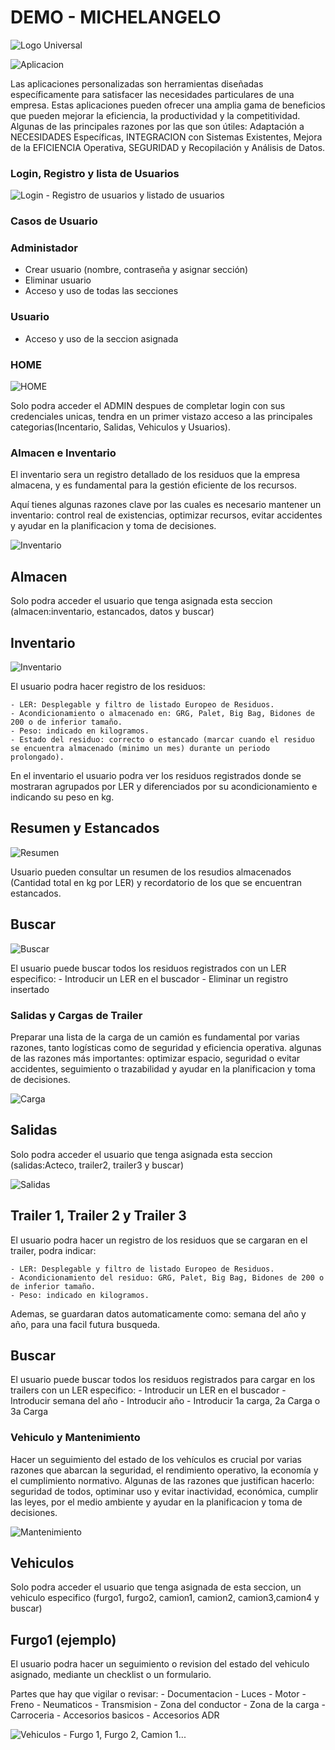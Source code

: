 # DEMO - MICHELANGELO
![Logo Universal](img/logo.png)

![Aplicacion](https://media4.giphy.com/media/Zu9Dt0nOVYWTiQcvV6/giphy.webp?cid=ecf05e475j58b42vamctteexwavgy2o6np19ih5fmv5oeggd&ep=v1_gifs_search&rid=giphy.webp&ct=g)

Las aplicaciones personalizadas son herramientas diseñadas específicamente para satisfacer las necesidades particulares de una empresa. Estas aplicaciones pueden ofrecer una amplia gama de beneficios que pueden mejorar la eficiencia, la productividad y la competitividad. Algunas de las principales razones por las que son útiles: Adaptación a NECESIDADES Específicas, INTEGRACION con Sistemas Existentes, Mejora de la EFICIENCIA Operativa, SEGURIDAD y Recopilación y Análisis de Datos.

### Login, Registro y lista de Usuarios

![Login - Registro de usuarios y listado de usuarios](img/users.png)

### Casos de Usuario

### Administador

- Crear usuario (nombre, contraseña y asignar sección)
- Eliminar usuario
- Acceso y uso de todas las secciones

### Usuario

- Acceso y uso de la seccion asignada

### HOME

![HOME](img/home.png)

Solo podra acceder el ADMIN despues de completar login con sus credenciales unicas, tendra en un primer vistazo acceso a las principales categorias(Incentario, Salidas, Vehiculos y Usuarios).


### Almacen e Inventario

El inventario sera un registro detallado de los residuos que la empresa almacena, y es fundamental para la gestión eficiente de los recursos. 

Aquí tienes algunas razones clave por las cuales es necesario mantener un inventario: control real de existencias, optimizar recursos, evitar accidentes y ayudar en la planificacion y toma de decisiones.

![Inventario](https://media2.giphy.com/media/VnKkglxCbWsg6CLHtR/giphy.webp?cid=790b76116t7fael4s77gqms15dct1h0c9t39ei9f3yafdk04&ep=v1_gifs_search&rid=giphy.webp&ct=g)

## Almacen

Solo podra acceder el usuario que tenga asignada esta seccion (almacen:inventario, estancados, datos y buscar)

## Inventario

![Inventario](img/inventario.png)

El usuario podra hacer registro de los residuos:

    - LER: Desplegable y filtro de listado Europeo de Residuos.
    - Acondicionamiento o almacenado en: GRG, Palet, Big Bag, Bidones de 200 o de inferior tamaño.
    - Peso: indicado en kilogramos.
    - Estado del residuo: correcto o estancado (marcar cuando el residuo se encuentra almacenado (minimo un mes) durante un periodo prolongado).

En el inventario el usuario podra ver los residuos registrados donde se mostraran agrupados por LER y diferenciados por su acondicionamiento e indicando su peso en kg.

## Resumen y Estancados

![Resumen](img/status.png)

Usuario pueden consultar un resumen de los resudios almacenados (Cantidad total en kg por LER) y recordatorio de los que se encuentran estancados.

## Buscar

![Buscar](img/search.png)

El usuario puede buscar todos los residuos registrados con un LER especifico:
    - Introducir un LER en el buscador
    - Eliminar un registro insertado


### Salidas y Cargas de Trailer

Preparar una lista de la carga de un camión es fundamental por varias razones, tanto logísticas como de seguridad y eficiencia operativa. algunas de las razones más importantes: optimizar espacio, seguridad o evitar accidentes, seguimiento o trazabilidad y ayudar en la planificacion y toma de decisiones.

![Carga](https://media3.giphy.com/media/QTFhZj677ZnuSvVwt7/200.webp?cid=ecf05e47lg08yr00zqqvzb39tew2hr02vai2anwyi3oyq1rp&ep=v1_gifs_search&rid=200.webp&ct=g)

## Salidas

Solo podra acceder el usuario que tenga asignada esta seccion (salidas:Acteco, trailer2, trailer3 y buscar)

![Salidas](img/truckload.png)

## Trailer 1, Trailer 2 y Trailer 3

El usuario podra hacer un registro de los residuos que se cargaran en el trailer, podra indicar:

    - LER: Desplegable y filtro de listado Europeo de Residuos.
    - Acondicionamiento del residuo: GRG, Palet, Big Bag, Bidones de 200 o de inferior tamaño.
    - Peso: indicado en kilogramos.

Ademas, se guardaran datos automaticamente como: semana del año y año, para una facil futura busqueda.

## Buscar

El usuario puede buscar todos los residuos registrados para cargar en los trailers con un LER especifico:
    - Introducir un LER en el buscador
    - Introducir semana del año
    - Introducir año
    - Introducir 1a carga, 2a Carga o 3a Carga

### Vehiculo y Mantenimiento

Hacer un seguimiento del estado de los vehículos es crucial por varias razones que abarcan la seguridad, el rendimiento operativo, la economía y el cumplimiento normativo. Algunas de las razones que justifican hacerlo: seguridad de todos, optiminar uso y evitar inactividad, económica, cumplir las leyes, por el medio ambiente y ayudar en la planificacion y toma de decisiones.

![Mantenimiento](https://media0.giphy.com/media/O6gydbyHcE9YQ/200.webp?cid=790b7611djdgjbyq56q6swvjde2j6u2l5kbr3bpwagzy3758&ep=v1_gifs_search&rid=200.webp&ct=g)

## Vehiculos

Solo podra acceder el usuario que tenga asignada de esta seccion, un vehiculo especifico (furgo1, furgo2, camion1, camion2, camion3,camion4 y buscar)

## Furgo1 (ejemplo)

El usuario podra hacer un seguimiento o revision del estado del vehiculo asignado, mediante un checklist o un formulario.

Partes que hay que vigilar o revisar:
    - Documentacion
    - Luces
    - Motor
    - Freno
    - Neumaticos
    - Transmision
    - Zona del conductor
    - Zona de la carga
    - Carroceria
    - Accesorios basicos
    - Accesorios ADR

![Vehiculos - Furgo 1, Furgo 2, Camion 1...](img/Vehicles.png)